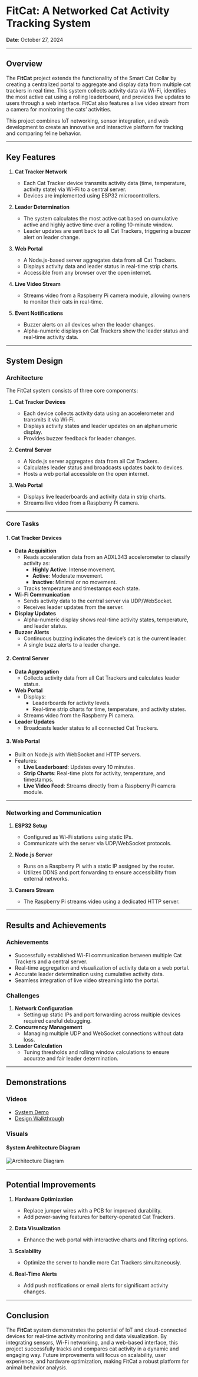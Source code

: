 # FitCat: A Networked Cat Activity Tracking System

**Date**: October 27, 2024  

---

## Overview

The **FitCat** project extends the functionality of the Smart Cat Collar by creating a centralized portal to aggregate and display data from multiple cat trackers in real time. This system collects activity data via Wi-Fi, identifies the most active cat using a rolling leaderboard, and provides live updates to users through a web interface. FitCat also features a live video stream from a camera for monitoring the cats’ activities.

This project combines IoT networking, sensor integration, and web development to create an innovative and interactive platform for tracking and comparing feline behavior.

---

## Key Features

1. **Cat Tracker Network**
   - Each Cat Tracker device transmits activity data (time, temperature, activity state) via Wi-Fi to a central server.
   - Devices are implemented using ESP32 microcontrollers.

2. **Leader Determination**
   - The system calculates the most active cat based on cumulative active and highly active time over a rolling 10-minute window.
   - Leader updates are sent back to all Cat Trackers, triggering a buzzer alert on leader change.

3. **Web Portal**
   - A Node.js-based server aggregates data from all Cat Trackers.
   - Displays activity data and leader status in real-time strip charts.
   - Accessible from any browser over the open internet.

4. **Live Video Stream**
   - Streams video from a Raspberry Pi camera module, allowing owners to monitor their cats in real-time.

5. **Event Notifications**
   - Buzzer alerts on all devices when the leader changes.
   - Alpha-numeric displays on Cat Trackers show the leader status and real-time activity data.

---

## System Design

### Architecture

The FitCat system consists of three core components:
1. **Cat Tracker Devices**
   - Each device collects activity data using an accelerometer and transmits it via Wi-Fi.
   - Displays activity states and leader updates on an alphanumeric display.
   - Provides buzzer feedback for leader changes.

2. **Central Server**
   - A Node.js server aggregates data from all Cat Trackers.
   - Calculates leader status and broadcasts updates back to devices.
   - Hosts a web portal accessible on the open internet.

3. **Web Portal**
   - Displays live leaderboards and activity data in strip charts.
   - Streams live video from a Raspberry Pi camera.

---

### Core Tasks

#### 1. **Cat Tracker Devices**
- **Data Acquisition**
  - Reads acceleration data from an ADXL343 accelerometer to classify activity as:
    - **Highly Active**: Intense movement.
    - **Active**: Moderate movement.
    - **Inactive**: Minimal or no movement.
  - Tracks temperature and timestamps each state.
- **Wi-Fi Communication**
  - Sends activity data to the central server via UDP/WebSocket.
  - Receives leader updates from the server.
- **Display Updates**
  - Alpha-numeric display shows real-time activity states, temperature, and leader status.
- **Buzzer Alerts**
  - Continuous buzzing indicates the device’s cat is the current leader.
  - A single buzz alerts to a leader change.

#### 2. **Central Server**
- **Data Aggregation**
  - Collects activity data from all Cat Trackers and calculates leader status.
- **Web Portal**
  - Displays:
    - Leaderboards for activity levels.
    - Real-time strip charts for time, temperature, and activity states.
  - Streams video from the Raspberry Pi camera.
- **Leader Updates**
  - Broadcasts leader status to all connected Cat Trackers.

#### 3. **Web Portal**
- Built on Node.js with WebSocket and HTTP servers.
- Features:
  - **Live Leaderboard**: Updates every 10 minutes.
  - **Strip Charts**: Real-time plots for activity, temperature, and timestamps.
  - **Live Video Feed**: Streams directly from a Raspberry Pi camera module.

---

### Networking and Communication

1. **ESP32 Setup**
   - Configured as Wi-Fi stations using static IPs.
   - Communicate with the server via UDP/WebSocket protocols.

2. **Node.js Server**
   - Runs on a Raspberry Pi with a static IP assigned by the router.
   - Utilizes DDNS and port forwarding to ensure accessibility from external networks.

3. **Camera Stream**
   - The Raspberry Pi streams video using a dedicated HTTP server.

---

## Results and Achievements

### Achievements
- Successfully established Wi-Fi communication between multiple Cat Trackers and a central server.
- Real-time aggregation and visualization of activity data on a web portal.
- Accurate leader determination using cumulative activity data.
- Seamless integration of live video streaming into the portal.

### Challenges
1. **Network Configuration**
   - Setting up static IPs and port forwarding across multiple devices required careful debugging.
2. **Concurrency Management**
   - Managing multiple UDP and WebSocket connections without data loss.
3. **Leader Calculation**
   - Tuning thresholds and rolling window calculations to ensure accurate and fair leader determination.

---

## Demonstrations

### Videos
- [System Demo](https://drive.google.com/file/d/1tmxS8HGcO_dwnGMNcW7fP4neTti4bQX-/view?usp=sharing)  
- [Design Walkthrough](https://drive.google.com/file/d/1KdEOFxNXSFyghgzOxwIRIRRMS36AR_G7/view?usp=sharing)  

### Visuals
#### System Architecture Diagram
![Architecture Diagram](https://github.com/trieut415/CatTrackExtension/blob/main/CatCollarDiagram.jpg)

---

## Potential Improvements

1. **Hardware Optimization**
   - Replace jumper wires with a PCB for improved durability.
   - Add power-saving features for battery-operated Cat Trackers.

2. **Data Visualization**
   - Enhance the web portal with interactive charts and filtering options.

3. **Scalability**
   - Optimize the server to handle more Cat Trackers simultaneously.

4. **Real-Time Alerts**
   - Add push notifications or email alerts for significant activity changes.

---

## Conclusion

The **FitCat** system demonstrates the potential of IoT and cloud-connected devices for real-time activity monitoring and data visualization. By integrating sensors, Wi-Fi networking, and a web-based interface, this project successfully tracks and compares cat activity in a dynamic and engaging way. Future improvements will focus on scalability, user experience, and hardware optimization, making FitCat a robust platform for animal behavior analysis.
